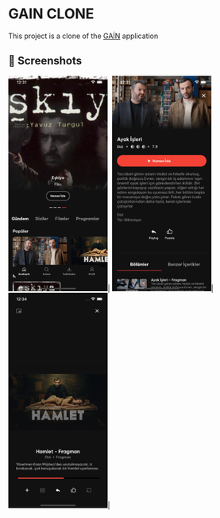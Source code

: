 # GAIN CLONE

This project is a clone of the [GAİN](https://www.gain.tv) application


## 📸 Screenshots
<img src="https://github.com/emircetn/gain_clone/blob/master/images/ss3.png" width="200" />|
<img src="https://github.com/emircetn/gain_clone/blob/master/images/ss1.png" width="200" />|
<img src="https://github.com/emircetn/gain_clone/blob/master/images/ss2.png" width="200" />|

